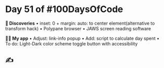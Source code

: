 # Day 51 of #100DaysOfCode

**📖 Discoveries**
• inset: 0 + margin: auto: to center element(alternative to transform hack)
• Polypane browser
• JAWS screen reading software

**👨‍💻 My app**
• Adjust: link-info popup
• Add: script to calculate day spent
• To do: Light-Dark color scheme toggle button with accessibility

## ✍
